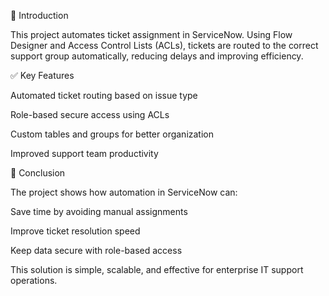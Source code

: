 🚀 Introduction

This project automates ticket assignment in ServiceNow.
Using Flow Designer and Access Control Lists (ACLs), tickets are routed to the correct support group automatically, reducing delays and improving efficiency.

✅ Key Features

Automated ticket routing based on issue type

Role-based secure access using ACLs

Custom tables and groups for better organization

Improved support team productivity

🏁 Conclusion

The project shows how automation in ServiceNow can:

Save time by avoiding manual assignments

Improve ticket resolution speed

Keep data secure with role-based access

This solution is simple, scalable, and effective for enterprise IT support operations.
